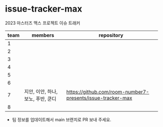# issue-tracker-max

2023 마스터즈 맥스 프로젝트 이슈 트래커

| team | members                                        | repository                                       |
| ---- | ---------------------------------------------- | ------------------------------------------------ |
| 1    |                                                |                                                  |
| 2    |                                                |                                                  |
| 3    |  |  |
| 4    |  |  |
| 5    |  |  |
| 6    |  |  |
| 7    | 지안, 이안, 하나, 보노, 푸반, 쿤디 |  https://github.com/room-number7-presents/issue-tracker-max |
| 8    |  |  |

* 팀 정보를 업데이트해서 main 브랜치로 PR 보내 주세요.
